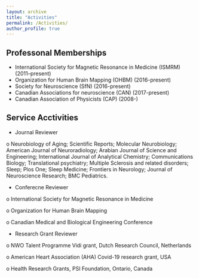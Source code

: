 ```yaml
---
layout: archive
title: "Activities"
permalink: /Activities/
author_profile: true
---
```


## Professonal Memberships 
- International Society for Magnetic Resonance in Medicine (ISMRM) (2011–present)
- Organization for Human Brain Mapping (OHBM) (2016-present)
- Society for Neuroscience (SfN) (2016-present)
- Canadian Associations for neuroscience (CAN) (2017-present)
- Canadian Association of Physicists (CAP) (2008-)


## Service Acctivities 
- Journal Reviewer

o	Neurobiology of Aging; Scientific Reports; Molecular Neurobiology; American Journal of Neuroradiology;	Arabian Journal of Science and Engineering; International Journal of Analytical Chemistry; Communications Biology; Translational psychiatry; Multiple Sclerosis and related disorders; Sleep;	Plos One; Sleep Medicine; Frontiers in Neurology; Journal of Neuroscience Research; BMC Pediatrics. 

- Conferecne Reviewer

o	International Society for Magnetic Resonance in Medicine

o	Organization for Human Brain Mapping

o	Canadian Medical and Biological Engineering Conference

- Research Grant Reviewer

o	NWO Talent Programme Vidi grant, Dutch Research Council, Netherlands

o	American Heart Association (AHA) Covid-19 research grant, USA 

o	Health Research Grants, PSI Foundation, Ontario, Canada 





